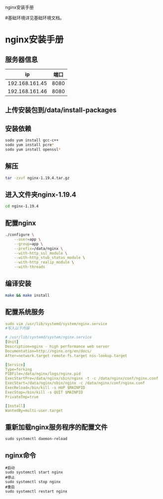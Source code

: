 nginx安装手册


#基础环境详见基础环境文档。

# nginx安装手册

## 服务器信息

| ip             | 端口 |
| -------------- | ---- |
| 192.168.161.45 | 8080 |
| 192.168.161.46 | 8080 |

## 上传安装包到/data/install-packages

## 安装依赖

```bash
sodo yum install gcc-c++
sodo yum install pcre*
sodo yum install openssl*
```

## 解压

```bash
tar -zxvf nginx-1.19.4.tar.gz
```

## 进入文件夹nginx-1.19.4

```bash
cd nginx-1.19.4
```

## 配置nginx

```bash
./configure \
	--user=app \
	--group=app \
	--prefix=/data/nginx \
	--with-http_ssl_module \
	--with-http_stub_status_module \
	--with-http_realip_module \
	--with-threads
```

## 编译安装

```bash
make && make install
```

## 配置系统服务

```yaml
sudo vim /usr/lib/systemd/system/nginx.service
#写入以下内容

# /usr/lib/systemd/system/nginx.service
[Unit]
Description=nginx - high performance web server
Documentation=http://nginx.org/en/docs/
After=network.target remote-fs.target nss-lookup.target

[Service]
Type=forking
PIDFile=/data/nginx/logs/nginx.pid
ExecStartPre=/data/nginx/sbin/nginx -t -c /data/nginx/conf/nginx.conf
ExecStart=/data/nginx/sbin/nginx -c /data/nginx/conf/nginx.conf
ExecReload=/bin/kill -s HUP $MAINPID
ExecStop=/bin/kill -s QUIT $MAINPID
PrivateTmp=true

[Install]
WantedBy=multi-user.target
```

## 重新加载nginx服务程序的配置文件

```shell
sudo systemctl daemon-reload
```

## nginx命令

```shell
#启动
sudo systemctl start nginx
#停止
sudo systemctl stop nginx
#重启
sudo systemctl restart nginx
```

